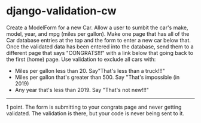 # django-validation-cw

Create a ModelForm for a new Car. Allow a user to sumbit the car's make, model, year, and mpg (miles per gallon). Make one page that has all of the Car database entries at the top and the form to enter a new car below that. Once the validated data has been entered into the database, send them to a different page that says "CONGRATS!!!" with a link below that going back to the first (home) page. Use validation to exclude all cars with:
- Miles per gallon less than 20. Say"That's less than a truck!!!"
- Miles per gallon that's greater than 500. Say "That's impossible (in 2019)
- Any year that's less than 2019. Say "That's not new!!!"
<hr>
1 point. The form is submitting to your congrats page and never getting validated. The validation is there, but your code is never being sent to it.